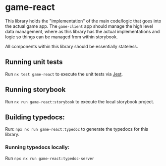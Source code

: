 # game-react

This library holds the "implementation" of the main code/logic that goes
into the actual game app. The `game-client` app should manage the high level
data management, where as this library has the actual implementations and logic
so things can be managed from within storybook.

All components within this library should be essentially stateless.

## Running unit tests

Run `nx test game-react` to execute the unit tests via [Jest](https://jestjs.io).

## Running storybook

Run `nx run game-react:storybook` to execute the local storybook project.

## Building typedocs:

Run: `npx nx run game-react:typedoc` to generate the typedocs for this library.

### Running typedocs locally:

Run `npx nx run game-react:typedoc-server`
